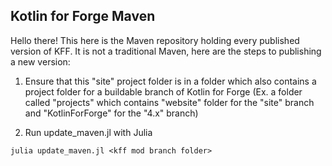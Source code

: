 ## Kotlin for Forge Maven
Hello there! This here is the Maven repository holding every published version of KFF.
It is not a traditional Maven, here are the steps to publishing a new version:

1. Ensure that this "site" project folder is in a folder which also contains a project 
 folder for a buildable branch of Kotlin for Forge (Ex. a folder called "projects" which 
contains "website" folder for the "site" branch and "KotlinForForge" for the "4.x" branch)

2. Run update_maven.jl with Julia
```shell
julia update_maven.jl <kff mod branch folder>
```